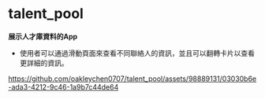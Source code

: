 # talent_pool
**展示人才庫資料的App**
- 使用者可以通過滑動頁面來查看不同聯絡人的資訊，並且可以翻轉卡片以查看更詳細的資訊。


https://github.com/oakleychen0707/talent_pool/assets/98889131/03030b6e-ada3-4212-9c46-1a9b7c44de64

